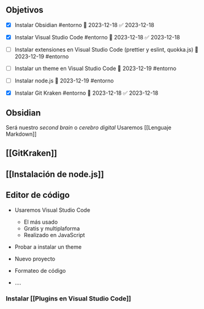 
## Objetivos

- [x] Instalar Obsidian #entorno 📅 2023-12-18 ✅ 2023-12-18
- [x] Instalar  Visual Studio Code #entorno 📅 2023-12-18 ✅ 2023-12-18
- [ ] Instalar extensiones en Visual Studio Code (prettier  y eslint, quokka.js)  📅 2023-12-19 #entorno
- [ ] Instalar un theme en Visual Studio Code   📅 2023-12-19 #entorno 
- [ ] Instalar node.js  📅 2023-12-19 #entorno 
- [x] Instalar Git Kraken #entorno 📅 2023-12-18 ✅ 2023-12-18




## Obsidian
Será nuestro *second brain* o *cerebro digital*
Usaremos [[Lenguaje Markdown]]

## [[GitKraken]]

## [[Instalación de node.js]]


## Editor de código

- Usaremos Visual Studio Code
	- El más usado
	- Gratis  y  multiplaforma
	- Realizado en JavaScript

- Probar a instalar un theme
- Nuevo proyecto
- Formateo de código
- ....

### Instalar [[Plugins en Visual Studio Code]]




